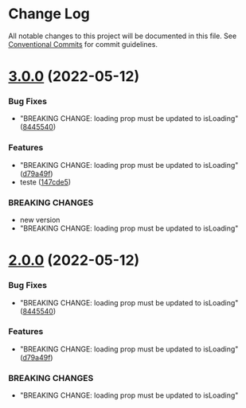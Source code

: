 # Change Log

All notable changes to this project will be documented in this file.
See [Conventional Commits](https://conventionalcommits.org) for commit guidelines.

# [3.0.0](https://github.com/thiagobrolly/design-system-doc/compare/v1.1.1...v3.0.0) (2022-05-12)


### Bug Fixes

* "BREAKING CHANGE: loading prop must be updated to isLoading" ([8445540](https://github.com/thiagobrolly/design-system-doc/commit/8445540cbd02d7b99a09d1003befed441d0fb917))


### Features

* "BREAKING CHANGE: loading prop must be updated to isLoading" ([d79a49f](https://github.com/thiagobrolly/design-system-doc/commit/d79a49f8150b986cf7301aa72d3f6f7a4ecff998))
* teste ([147cde5](https://github.com/thiagobrolly/design-system-doc/commit/147cde5b74af6aa64cab63fd605767c956aa680c))


### BREAKING CHANGES

* new version
* "BREAKING CHANGE: loading prop must be updated to isLoading"





# [2.0.0](https://github.com/thiagobrolly/design-system-doc/compare/v1.1.1...v2.0.0) (2022-05-12)


### Bug Fixes

* "BREAKING CHANGE: loading prop must be updated to isLoading" ([8445540](https://github.com/thiagobrolly/design-system-doc/commit/8445540cbd02d7b99a09d1003befed441d0fb917))


### Features

* "BREAKING CHANGE: loading prop must be updated to isLoading" ([d79a49f](https://github.com/thiagobrolly/design-system-doc/commit/d79a49f8150b986cf7301aa72d3f6f7a4ecff998))


### BREAKING CHANGES

* "BREAKING CHANGE: loading prop must be updated to isLoading"
